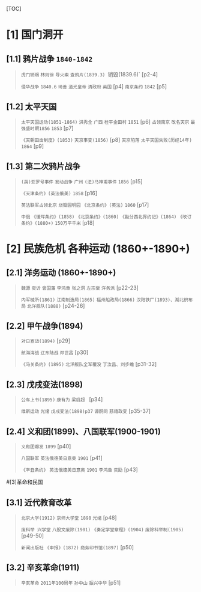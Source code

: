 [TOC]

# [1] 国门洞开

## [1.1] 鸦片战争 `1840-1842`

> `虎门销烟` `林则徐` `导火索` `查鸦片(1839.3) `销毁(1839.6)` [p2-4]
>
> `侵华战争` `1840.6` `琦善` `道光皇帝` `清政府` `英国` [p4]
> `南京条约` `1842` [p5]

## [1.2] 太平天国

> `太平天国运动(1851-1864)` `洪秀全` `广西` `桂平金田村` `1851` [p6]
> `占领南京` `改名天京` `最强盛时期1856` `1853` [p7]
>
> `《天朝田亩制度》(1853)` `天京事变(1856)` [p8]
> `天京陷落` `太平天国失败(历经14年)` `1864` [p9]

## [1.3] 第二次鸦片战争

> `(英)亚罗号事件` `发动战争` `广州` `(法)马神甫事件` `1856` [p15]
>
> `《天津条约》(英法俄美)` `1858` [p16]
>
> `英法联军占领北京` `烧毁圆明园` `《北京条约》(英法)` `1860` [p17]
>
> `中俄` `《瑷珲条约》(1858)` `《北京条约》(1860)` `《勘分西北界约记》(1864)` `《改订条约》(1880+)` `150万平千米` [p18]



# [2] 民族危机 各种运动 (1860+-1890+)

## [2.1] 洋务运动 (1860+-1890+)

>`魏源` `奕䜣` `曾国藩` `李鸿章` `张之洞` `左宗棠` `洋务派` [p22-23]
>
>`内军械所(1861)` `江南制造局(1865)` `福州船政局(1866)` `汉阳铁厂(1893)、湖北织布局` `北洋舰队(1888)` [p24-26]

## [2.2] 甲午战争(1894)

>  `对日宣战(1894)` [p29]
>
>  `航海海战` `辽东陆战` `邓世昌` [p30]
>
>  `《马关条约》(1895)` `北洋舰队全军覆没` `丁汝昌、刘步蟾` [p31-32]

## [2.3] 戊戌变法(1898)

> `公车上书(1895)` `康有为` `梁启超 ` [p34]
>
> `维新运动` `光绪` `戊戌变法(1898)p37` `谭嗣同` `慈禧政变` [p35-37]

## [2.4] 义和团(1899)、八国联军(1900-1901)

> `义和团爆发` `1899` [p40]
>
> `八国联军` `英法俄德美日意奥` `1901` [p41] 
>
> `《辛丑条约》` `英法俄德美日意奥` `1901` `李鸿章` `奕劻` [p43]

#[3]革命和民国 

## [3.1] 近代教育改革

> `北京大学(1912)` `京师大学堂` `1898` `光绪` [p48]
>
> `废科举 兴学堂` `八股文废除(1901)` `《奏定学堂章程》(1904)` `废除科举制(1905)` [p49-50]
>
> `新闻出版社` `《申报》(1872)` `商务印书馆(1897)` [p50]

## [3.2] 辛亥革命(1911)

> `辛亥革命` `2011年100周年` `孙中山` `振兴中华` [p51]
>
> 